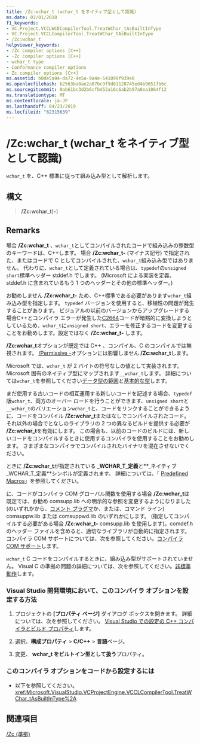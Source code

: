 ```yaml
---
title: /Zc:wchar_t (wchar_t をネイティブ型として認識)
ms.date: 03/01/2018
f1_keywords:
- VC.Project.VCCLWCECompilerTool.TreatWChar_tAsBuiltInType
- VC.Project.VCCLCompilerTool.TreatWChar_tAsBuiltInType
- /Zc:wchar_t
helpviewer_keywords:
- /Zc compiler options [C++]
- -Zc compiler options [C++]
- wchar_t type
- Conformance compiler options
- Zc compiler options [C++]
ms.assetid: b0de5a84-da72-4e5a-9a4e-541099f939e0
ms.openlocfilehash: b2563ba0ae2a07bc9f9d81128745ed4b9651fb6c
ms.sourcegitcommit: 0ab61bc3d2b6cfbd52a16c6ab2b97a8ea1864f12
ms.translationtype: MT
ms.contentlocale: ja-JP
ms.lasthandoff: 04/23/2019
ms.locfileid: "62315639"
---
```

# <a name="zcwchart-wchart-is-native-type"></a>/Zc:wchar_t (wchar_t をネイティブ型として認識)

`wchar_t` を、C++ 標準に従って組み込み型として解析します。

## <a name="syntax"></a>構文

> **/Zc:wchar_t**[**-**]

## <a name="remarks"></a>Remarks

場合 **/Zc:wchar_t** 、`wchar_t`としてコンパイルされたコードで組み込みの整数型のキーワードは、C++します。 場合 **/Zc:wchar_t-** (マイナス記号) で指定された、またはコードで C としてコンパイルされた、`wchar_t`組み込み型ではありません。 代わりに、`wchar_t`として定義されている場合は、`typedef`の`unsigned short`標準ヘッダー stddef.h でします。 (Microsoft による実装を定義、stddef.h に含まれているもう 1 つのヘッダーとその他の標準ヘッダー。)

お勧めしません **/Zc:wchar_t-** ため、C++標準である必要があります`wchar_t`組み込み型を指定します。 `typedef` バージョンを使用すると、移植性の問題が発生することがあります。 ビジュアルの以前のバージョンからアップグレードする場合C++とコンパイラ エラーが発生した[C2664](../../error-messages/compiler-errors-2/compiler-error-c2664.md)コードが暗黙的に変換しようとしているため、`wchar_t`に`unsigned short`、エラーを修正するコードを変更することをお勧めします。設定ではなく **/Zc:wchar_t-** します。

**/Zc:wchar_t**オプションが既定では  C++ 、コンパイル、C のコンパイルでは無視されます。 [/Permissive -](permissive-standards-conformance.md)オプションには影響しません **/Zc:wchar_t**します。

Microsoft では、`wchar_t` が 2 バイトの符号なしの値として実装されます。 Microsoft 固有のネイティブ型にマップされます`__wchar_t`します。 詳細については`wchar_t`を参照してください[データ型の範囲](../../cpp/data-type-ranges.md)と[基本的な型](../../cpp/fundamental-types-cpp.md)します。

まだ使用する古いコードの相互運用する新しいコードを記述する場合、`typedef`版`wchar_t`、両方のオーバー ロードを行うことができます、`unsigned short`と`__wchar_t`のバリエーション`wchar_t`と、コードをリンクすることができるように、コードをコンパイル **/Zc:wchar_t**またはなしでコンパイルされたコード。 それ以外の場合でとなしのライブラリの 2 つの異なるビルドを提供する必要が **/Zc:wchar_t**を有効にします。 この場合も、以前のコードのビルドには、新しいコードをコンパイルするときに使用するコンパイラを使用することをお勧めします。 さまざまなコンパイラでコンパイルされたバイナリを混在させないでください。

ときに **/Zc:wchar_t**が指定されている **\_WCHAR\_T\_定義**と**\_ネイティブ\_WCHAR\_T\_定義**シンボルが定義されます。 詳細については、「 [Predefined Macros](../../preprocessor/predefined-macros.md)」を参照してください。

に、コードがコンパイラ COM グローバル関数を使用する場合 **/Zc:wchar_t**は既定では、お勧め comsupp.lib への明示的な参照を変更するようになりました (のいずれかから、[コメント プラグマ](../../preprocessor/comment-c-cpp.md)か、または、コマンド ライン) comsuppw.lib または comsuppwd.lib のいずれかにします。 (指定してコンパイルする必要がある場合 **/Zc:wchar_t-** comsupp.lib を使用します)。comdef.h のヘッダー ファイルを含めると、適切なライブラリが自動的に指定されます。 コンパイラ COM サポートについては、次を参照してください。[コンパイラ COM サポート](../../cpp/compiler-com-support.md)します。

`wchar_t` C コードをコンパイルするときに、組み込み型がサポートされていません。 Visual C の準拠の問題の詳細については、次を参照してください。[非標準動作](../../cpp/nonstandard-behavior.md)します。

### <a name="to-set-this-compiler-option-in-the-visual-studio-development-environment"></a>Visual Studio 開発環境において、このコンパイラ オプションを設定する方法

1. プロジェクトの **[プロパティ ページ]** ダイアログ ボックスを開きます。 詳細については、次を参照してください。 [Visual Studio での設定の C++ コンパイラとビルド プロパティ](../working-with-project-properties.md)します。

1. 選択、**構成プロパティ** > **C/C++** > **言語**ページ。

1. 変更、 **wchar_t をビルトイン型として扱う**プロパティ。

### <a name="to-set-this-compiler-option-programmatically"></a>このコンパイラ オプションをコードから設定するには

- 以下を参照してください。<xref:Microsoft.VisualStudio.VCProjectEngine.VCCLCompilerTool.TreatWChar_tAsBuiltInType%2A>

## <a name="see-also"></a>関連項目

[/Zc (準拠)](zc-conformance.md)<br/>
